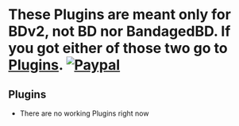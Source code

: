 # These Plugins are meant only for BDv2, not BD nor BandagedBD. If you got either of those two go to [Plugins](https://github.com/mwittrien/BetterDiscordAddons/tree/master/Plugins/). [![Paypal][paypal-badge]][paypal-link]

[paypal-badge]: https://img.shields.io/badge/Paypal-Donate!-%2300457C.svg?logo=paypal&style=flat
[paypal-link]: https://paypal.me/MircoWittrien

## Plugins
 - There are no working Plugins right now